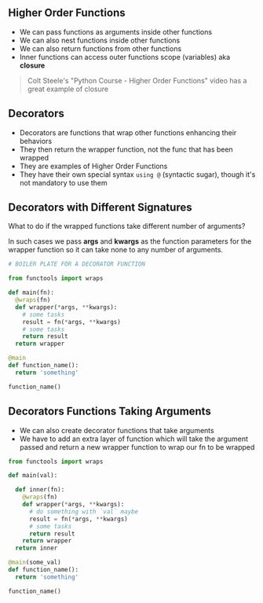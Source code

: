 ## Higher Order Functions

- We can pass functions as arguments inside other functions
- We can also nest functions inside other functions
- We can also return functions from other functions
- Inner functions can access outer functions scope (variables) aka **closure**

> Colt Steele's "Python Course - Higher Order Functions" video has a great example of closure

## Decorators

- Decorators are functions that wrap other functions enhancing their behaviors
- They then return the wrapper function, not the func that has been wrapped
- They are examples of Higher Order Functions
- They have their own special syntax `using @` (syntactic sugar), though it's not mandatory to use them

## Decorators with Different Signatures

What to do if the wrapped functions take different number of arguments?

In such cases we pass **args** and **kwargs** as the function parameters for the wrapper function so it can take none to any number of arguments.

```py
# BOILER PLATE FOR A DECORATOR FUNCTION

from functools import wraps

def main(fn):
  @wraps(fn)
  def wrapper(*args, **kwargs):
    # some tasks
    result = fn(*args, **kwargs)
    # some tasks
    return result
  return wrapper

@main
def function_name():
  return 'something'

function_name()
```

## Decorators Functions Taking Arguments

- We can also create decorator functions that take arguments
- We have to add an extra layer of function which will take the argument passed and return a new wrapper function to wrap our fn to be wrapped

```py
from functools import wraps

def main(val):

  def inner(fn):
    @wraps(fn)
    def wrapper(*args, **kwargs):
      # do something with `val` maybe
      result = fn(*args, **kwargs)
      # some tasks
      return result
    return wrapper
  return inner

@main(some_val)
def function_name():
  return 'something'

function_name()
```
